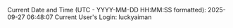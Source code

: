 Current Date and Time (UTC - YYYY-MM-DD HH:MM:SS formatted): 2025-09-27 06:48:07
Current User's Login: luckyaiman
